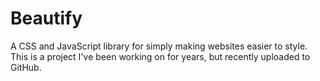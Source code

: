 # Beautify
A CSS and JavaScript library for simply making websites easier to style.
This is a project I've been working on for years, but recently uploaded to GitHub.
